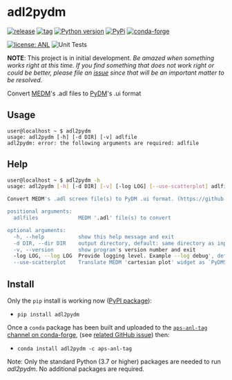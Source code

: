 # adl2pydm

[![release](https://img.shields.io/github/release/BCDA-APS/adl2pydm.svg)](https://github.com/BCDA-APS/adl2pydm/releases)
[![tag](https://img.shields.io/github/tag/BCDA-APS/adl2pydm.svg)](https://github.com/BCDA-APS/adl2pydm/tags)
[![Python version](https://img.shields.io/pypi/pyversions/adl2pydm.svg)](https://pypi.python.org/pypi/adl2pydm)
[![PyPi](https://img.shields.io/pypi/v/adl2pydm.svg)](https://pypi.python.org/pypi/adl2pydm)
[![conda-forge](https://img.shields.io/conda/vn/conda-forge/adl2pydm)](https://anaconda.org/conda-forge/adl2pydm)

[![license: ANL](https://img.shields.io/badge/license-ANL-brightgreen)](LICENSE.txt)
![Unit Tests](https://github.com/BCDA-APS/adl2pydm/workflows/Unit%20Tests/badge.svg)

**NOTE**:  This project is in initial development.  *Be amazed when something works right at this time.  If you find something that does not work right or could be better, please file an [issue](https://github.com/BCDA-APS/adl2pydm/issues/new/choose) since that will be an important matter to be resolved.*

Convert [MEDM](https://epics.anl.gov/extensions/medm/index.php)'s .adl files to [PyDM](https://github.com/slaclab/pydm)'s .ui format

## Usage

```
user@localhost ~ $ adl2pydm
usage: adl2pydm [-h] [-d DIR] [-v] adlfile
adl2pydm: error: the following arguments are required: adlfile
```

## Help

```bash
user@localhost ~ $ adl2pydm -h
usage: adl2pydm [-h] [-d DIR] [-v] [-log LOG] [--use-scatterplot] adlfiles [adlfiles ...]

Convert MEDM's .adl screen file(s) to PyDM .ui format. (https://github.com/BCDA-APS/adl2pydm) v0.0.1+279.g5d2b329.dirty

positional arguments:
  adlfiles             MEDM '.adl' file(s) to convert

optional arguments:
  -h, --help           show this help message and exit
  -d DIR, --dir DIR    output directory, default: same directory as input file
  -v, --version        show program's version number and exit
  -log LOG, --log LOG  Provide logging level. Example --log debug', default='warning'
  --use-scatterplot    Translate MEDM 'cartesian plot' widget as `PyDMScatterPlot` instead of `PyDMWaveformPlot`, default=False
```

## Install

Only the `pip` install is working now ([PyPI package](https://pypi.org/project/punx/)):

* `pip install adl2pydm`

Once a `conda` package has been built and uploaded to the
[`aps-anl-tag` channel on conda-forge](https://anaconda.org/aps-anl-tag),
(see [related GitHub issue](https://github.com/BCDA-APS/adl2pydm/issues/85)) then:

* `conda install adl2pydm -c aps-anl-tag`

Note:  Only the standard Python (3.7 or higher) packages are needed to run
*adl2pydm*. No additional packages are required.
